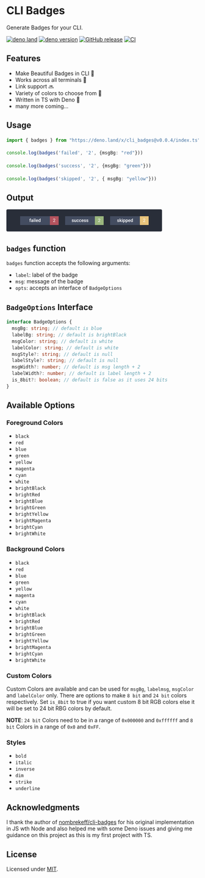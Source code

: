 # CLI Badges

Generate Badges for your CLI.

[![deno land](http://img.shields.io/badge/available%20on-deno.land/x-lightgrey.svg?logo=deno&labelColor=black)](https://deno.land/x/cli_badges)  [![deno version](https://img.shields.io/badge/deno-^1.3.2-lightgrey?logo=deno)](https://github.com/denoland/deno) [![GitHub release](https://img.shields.io/github/release/Delta456/cli_badges.svg)](https://github.com/Delta456/cli_badges/releases) [![CI](https://github.com/Delta456/cli_badges/workflows/CI/badge.svg)](https://github.com/Delta456/cli_badges/actions?query=workflow%3ACI)

## Features
- Make Beautiful Badges in CLI 🤩
- Works across all terminals 🦄
- Link support 🔜
- Variety of colors to choose from 🎨
- Written in TS with Deno 🦕
- many more coming...

## Usage

```ts
import { badges } from "https://deno.land/x/cli_badges@v0.0.4/index.ts";

console.log(badges('failed', '2', {msgBg: "red"}))

console.log(badges('success', '2', {msgBg: "green"}))

console.log(badges('skipped', '2', { msgBg: "yellow"}))
```

## Output

![sample_output](img/sample_output.png)

## `badges` function

`badges` function accepts the following arguments:

- `label`: label of the badge
- `msg`: message of the badge
- `opts`: accepts an interface of `BadgeOptions` 

## `BadgeOptions` Interface

```ts
interface BadgeOptions {
  msgBg: string; // default is blue
  labelBg: string; // default is brightBlack
  msgColor: string; // default is white
  labelColor: string; // default is white
  msgStyle?: string; // default is null
  labelStyle?: string; // default is null
  msgWidth?: number; // default is msg length + 2
  labelWidth?: number; // default is label length + 2
  is_8bit?: boolean; // default is false as it uses 24 bits
}
```

## Available Options

### Foreground Colors

- `black`
- `red`
- `blue`
- `green`
- `yellow`
- `magenta`
- `cyan`
- `white`
- `brightBlack`
- `brightRed`
- `brightBlue`
- `brightGreen`
- `brightYellow`
- `brightMagenta`
- `brightCyan`
- `brightWhite`

### Background Colors

- `black`
- `red`
- `blue`
- `green`
- `yellow`
- `magenta`
- `cyan`
- `white`
- `brightBlack`
- `brightRed`
- `brightBlue`
- `brightGreen`
- `brightYellow`
- `brightMagenta`
- `brightCyan`
- `brightWhite`

### Custom Colors

Custom Colors are available and can be used for `msgBg`, `labelmsg`, `msgColor` and `labelColor` only. There are options to make `8 bit` and `24 bit` colors respectively. Set `is_8bit` to true if you want custom 8 bit RGB colors else it will be set to 24 bit RBG colors by default.

**NOTE**: `24 bit` Colors need to be in a range of `0x000000` and `0xffffff` and `8 bit` Colors in a range of `0x0` and `0xFF`.

### Styles

- `bold`
- `italic`
- `inverse`
- `dim`
- `strike`
- `underline`

## Acknowledgments

I thank the author of [nombrekeff/cli-badges](https://github.com/nombrekeff/cli-badges) for his original implementation in JS wth Node and also helped me with some Deno issues and giving me guidance on this project as this is my first project with TS.

## License

Licensed under [MIT](LICENSE).
